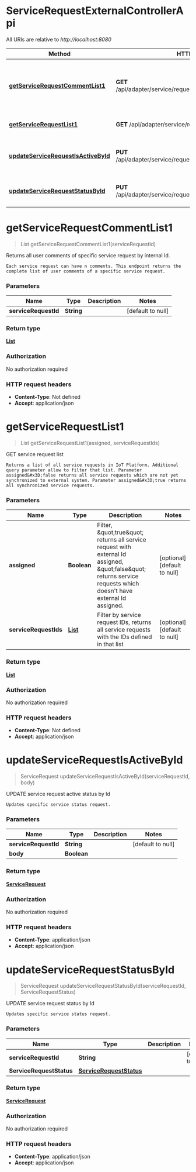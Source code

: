 # ServiceRequestExternalControllerApi

All URIs are relative to *http://localhost:8080*

| Method | HTTP request | Description |
|------------- | ------------- | -------------|
| [**getServiceRequestCommentList1**](ServiceRequestExternalControllerApi.md#getServiceRequestCommentList1) | **GET** /api/adapter/service/request/{serviceRequestId}/comment | Returns all user comments of specific service request by internal Id. |
| [**getServiceRequestList1**](ServiceRequestExternalControllerApi.md#getServiceRequestList1) | **GET** /api/adapter/service/request | GET service request list |
| [**updateServiceRequestIsActiveById**](ServiceRequestExternalControllerApi.md#updateServiceRequestIsActiveById) | **PUT** /api/adapter/service/request/{serviceRequestId}/active | UPDATE service request active status by Id |
| [**updateServiceRequestStatusById**](ServiceRequestExternalControllerApi.md#updateServiceRequestStatusById) | **PUT** /api/adapter/service/request/{serviceRequestId}/status | UPDATE service request status by Id |


<a name="getServiceRequestCommentList1"></a>
# **getServiceRequestCommentList1**
> List getServiceRequestCommentList1(serviceRequestId)

Returns all user comments of specific service request by internal Id.

    Each service request can have n comments. This endpoint returns the complete list of user comments of a specific service request.

### Parameters

|Name | Type | Description  | Notes |
|------------- | ------------- | ------------- | -------------|
| **serviceRequestId** | **String**|  | [default to null] |

### Return type

[**List**](../Models/ServiceRequestComment.md)

### Authorization

No authorization required

### HTTP request headers

- **Content-Type**: Not defined
- **Accept**: application/json

<a name="getServiceRequestList1"></a>
# **getServiceRequestList1**
> List getServiceRequestList1(assigned, serviceRequestIds)

GET service request list

    Returns a list of all service requests in IoT Platform. Additional query parameter allow to filter that list. Parameter assigned&#x3D;false returns all service requests which are not yet synchronized to external system. Parameter assigned&#x3D;true returns all synchronized service requests.

### Parameters

|Name | Type | Description  | Notes |
|------------- | ------------- | ------------- | -------------|
| **assigned** | **Boolean**| Filter, \&quot;true\&quot; returns all service request with external Id assigned, \&quot;false\&quot; returns service requests which doesn&#39;t have external Id assigned. | [optional] [default to null] |
| **serviceRequestIds** | [**List**](../Models/String.md)| Filter by service request IDs, returns all service requests with the IDs defined in that list | [optional] [default to null] |

### Return type

[**List**](../Models/ServiceRequest.md)

### Authorization

No authorization required

### HTTP request headers

- **Content-Type**: Not defined
- **Accept**: application/json

<a name="updateServiceRequestIsActiveById"></a>
# **updateServiceRequestIsActiveById**
> ServiceRequest updateServiceRequestIsActiveById(serviceRequestId, body)

UPDATE service request active status by Id

    Updates specific service status request.

### Parameters

|Name | Type | Description  | Notes |
|------------- | ------------- | ------------- | -------------|
| **serviceRequestId** | **String**|  | [default to null] |
| **body** | **Boolean**|  | |

### Return type

[**ServiceRequest**](../Models/ServiceRequest.md)

### Authorization

No authorization required

### HTTP request headers

- **Content-Type**: application/json
- **Accept**: application/json

<a name="updateServiceRequestStatusById"></a>
# **updateServiceRequestStatusById**
> ServiceRequest updateServiceRequestStatusById(serviceRequestId, ServiceRequestStatus)

UPDATE service request status by Id

    Updates specific service status request.

### Parameters

|Name | Type | Description  | Notes |
|------------- | ------------- | ------------- | -------------|
| **serviceRequestId** | **String**|  | [default to null] |
| **ServiceRequestStatus** | [**ServiceRequestStatus**](../Models/ServiceRequestStatus.md)|  | |

### Return type

[**ServiceRequest**](../Models/ServiceRequest.md)

### Authorization

No authorization required

### HTTP request headers

- **Content-Type**: application/json
- **Accept**: application/json

